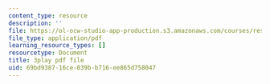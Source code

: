 ```yaml
---
content_type: resource
description: ''
file: https://ol-ocw-studio-app-production.s3.amazonaws.com/courses/res-14-001-abdul-latif-jameel-poverty-action-lab-executive-training-evaluating-social-programs-2009-spring-2009/69bd938716ce039bb716ee865d758047_Hz1S82W8F04.pdf
file_type: application/pdf
learning_resource_types: []
resourcetype: Document
title: 3play pdf file
uid: 69bd9387-16ce-039b-b716-ee865d758047
---
```

